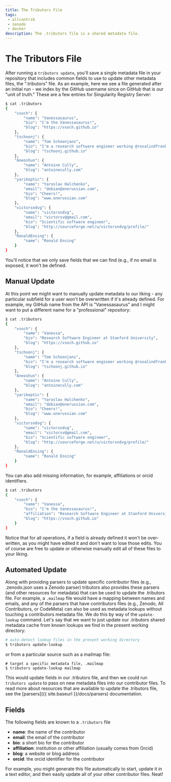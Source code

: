 ```yaml
---
title: The Tributors File
tags: 
 - allcontrib
 - zenodo
 - docker
description: The .tributors file is a shared metadata file.
---
```


# The Tributors File

After running a `tributors update`, you'll save a single metadata file in your repository that includes common fields
to use to update other metadata files, the ".tributors" file. As an example, here we see a file generated
after an initial run - we index by the GitHub username since on GitHub that is our
"unit of truth." These are a few entries for Singularity Registry Server:

```bash
$ cat .tributors 
{
    "vsoch": {
        "name": "Vanessasaurus",
        "bio": "I'm the Vanessasaurus!",
        "blog": "https://vsoch.github.io"
    },
    "tschoonj": {
        "name": "Tom Schoonjans",
        "bio": "I'm a research software engineer working @rosalindfranklininstitute, and am passionate about developing quality open source software.",
        "blog": "tschoonj.github.io"
    },
    "Aneoshun": {
        "name": "Antoine Cully",
        "blog": "antoinecully.com"
    },
    "yarikoptic": {
        "name": "Yaroslav Halchenko",
        "email": "debian@onerussian.com",
        "bio": "Cheers!",
        "blog": "www.onerussian.com"
    },
    "victorsndvg": {
        "name": "victorsndvg",
        "email": "victorsv@gmail.com",
        "bio": "Scientific software engineer",
        "blog": "http://sourceforge.net/u/victorsndvg/profile/"
    },
    "RonaldEnsing": {
        "name": "Ronald Ensing"
    }
}
```

You'll notice that we only save fields that we can find (e.g., if no email is
exposed, it won't be defined. 

## Manual Update

At this point we might want to manually update metadata
to our liking - any particular subfield for a user won't be overwritten if it's
already defined. For example, my GitHub name from the API is "Vanessasaurus" and
I might want to put a different name for a "professional" repository:

```bash
$ cat .tributors 
{
    "vsoch": {
        "name": "Vanessa",
        "bio": "Research Software Engineer at Stanford University",
        "blog": "https://vsoch.github.io"
    },
    "tschoonj": {
        "name": "Tom Schoonjans",
        "bio": "I'm a research software engineer working @rosalindfranklininstitute, and am passionate about developing quality open source software.",
        "blog": "tschoonj.github.io"
    },
    "Aneoshun": {
        "name": "Antoine Cully",
        "blog": "antoinecully.com"
    },
    "yarikoptic": {
        "name": "Yaroslav Halchenko",
        "email": "debian@onerussian.com",
        "bio": "Cheers!",
        "blog": "www.onerussian.com"
    },
    "victorsndvg": {
        "name": "victorsndvg",
        "email": "victorsv@gmail.com",
        "bio": "Scientific software engineer",
        "blog": "http://sourceforge.net/u/victorsndvg/profile/"
    },
    "RonaldEnsing": {
        "name": "Ronald Ensing"
    }
}
```

You can also add missing information, for example, affiliations or orcid identifiers.

```bash
$ cat .tributors 
{
    "vsoch": {
        "name": "Vanessa",
        "bio": "I'm the Vanessasaurus!",
        "affiliation": "Research Software Engineer at Stanford University",
        "blog": "https://vsoch.github.io"
    }
}
```

Notice that for all operations, if a field is already defined it won't be over-written, as you might have edited
it and don't want to lose those edits. You of course are free to update or otherwise
manually edit all of these files to your liking.

## Automated Update

Along with providing parsers to update specific contributor files (e.g., .zenodo.json uses
a Zenodo parser) tributors also provides these parsers (and other resources for metadata)
that can be used to update the .tributors file. For example, a `.mailmap` file would have a mapping between names
and emails, and any of the parsers that have contributors files (e.g., Zenodo, All Contributors,
or CodeMeta) can also be used as metadata lookups without touching a contributors
metadata file. We do this by way of the `update-lookup` command. Let's say that we 
want to just update our .tributors shared metadata cache from known lookups
we find in the present working directory:

```bash
# auto-detect lookup files in the present working directory
$ tributors update-lookup
```
or from a particular source such as a mailmap file:
```
# target a specific metadata file, .mailmap
$ tributors update-lookup mailmap
```

This would update fields in our .tributors file, and then we could run `tributors update`
to pass on new metadata files into our contributor files. To read more about resources
that are available to update the .tributors file, see the [parsers]({{ site.baseurl }}/docs/parsers)
documentation.


## Fields

The following fields are known to a `.tributors` file

 - **name**: the name of the contributor
 - **email**: the email of the contributor
 - **bio**: a short bio for the contributor
 - **affiliation**: institution or other affiliation (usually comes from Orcid)
 - **blog**: a website or blog address
 - **orcid**: the orcid identifier for the contributor

For example, you might generate this file automatically to start, update
it in a text editor, and then easily update all of your other contributor files. Neat!
